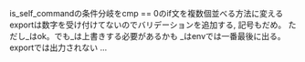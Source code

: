 is_self_commandの条件分岐をcmp == 0のif文を複数個並べる方法に変える
exportは数字を受け付けてないのでバリデーションを追加する, 記号もだめ。
ただし_はok。でも_は上書きする必要があるかも
_はenvでは一番最後に出る。exportでは出力されない ...